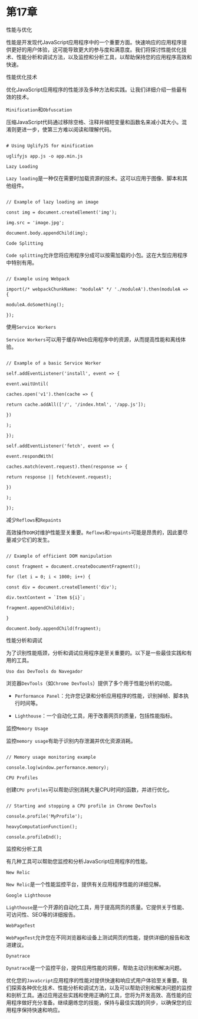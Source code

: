 # 第17章

性能与优化

性能是开发现代JavaScript应用程序中的一个重要方面。快速响应的应用程序提供更好的用户体验，这可能导致更大的参与度和满意度。我们将探讨性能优化技术、性能分析和调试方法，以及监控和分析工具，以帮助保持您的应用程序高效和快速。

性能优化技术

优化JavaScript应用程序的性能涉及多种方法和实践。让我们详细介绍一些最有效的技术。

`Minification`和`Obfuscation`

压缩JavaScript代码通过移除空格、注释并缩短变量和函数名来减小其大小。混淆则更进一步，使第三方难以阅读和理解代码。

```jssh

# Using UglifyJS for minification

uglifyjs app.js -o app.min.js

```

`Lazy Loading`

`Lazy loading`是一种仅在需要时加载资源的技术。这可以应用于图像、脚本和其他组件。

```jsjavascript

// Example of lazy loading an image

const img = document.createElement('img');

img.src = 'image.jpg';

document.body.appendChild(img);

```

`Code Splitting`

`Code splitting`允许您将应用程序分成可以按需加载的小包。这在大型应用程序中特别有用。

```jsjavascript

// Example using Webpack

import(/* webpackChunkName: "moduleA" */ './moduleA').then(moduleA => {

moduleA.doSomething();

});

```

使用`Service Workers`

`Service Workers`可以用于缓存Web应用程序中的资源，从而提高性能和离线体验。

```jsjavascript

// Example of a basic Service Worker

self.addEventListener('install', event => {

event.waitUntil(

caches.open('v1').then(cache => {

return cache.addAll(['/', '/index.html', '/app.js']);

})

);

});

self.addEventListener('fetch', event => {

event.respondWith(

caches.match(event.request).then(response => {

return response || fetch(event.request);

})

);

});

```

减少`Reflows`和`Repaints`

高效操作`DOM`对维护性能至关重要。`Reflows`和`repaints`可能是昂贵的，因此要尽量减少它们的发生。

```jsjavascript

// Example of efficient DOM manipulation

const fragment = document.createDocumentFragment();

for (let i = 0; i < 1000; i++) {

const div = document.createElement('div');

div.textContent = `Item ${i}`;

fragment.appendChild(div);

}

document.body.appendChild(fragment);

```

性能分析和调试

为了识别性能瓶颈，分析和调试应用程序是至关重要的。以下是一些最佳实践和有用的工具。

`Uso das DevTools do Navegador`

浏览器`DevTools`（如`Chrome DevTools`）提供了多个用于性能分析的功能。

- `Performance Panel`：允许您记录和分析应用程序的性能，识别掉帧、脚本执行时间等。

- `Lighthouse`：一个自动化工具，用于改善网页的质量，包括性能指标。

监控`Memory Usage`

监控`memory usage`有助于识别内存泄漏并优化资源消耗。

```jsjavascript

// Memory usage monitoring example

console.log(window.performance.memory);

```

`CPU Profiles`

创建`CPU profiles`可以帮助识别消耗大量CPU时间的函数，并进行优化。

```jsjavascript

// Starting and stopping a CPU profile in Chrome DevTools

console.profile('MyProfile');

heavyComputationFunction();

console.profileEnd();

```

监控和分析工具

有几种工具可以帮助您监控和分析JavaScript应用程序的性能。

`New Relic`

`New Relic`是一个性能监控平台，提供有关应用程序性能的详细见解。

`Google Lighthouse`

`Lighthouse`是一个开源的自动化工具，用于提高网页的质量。它提供关于性能、可访问性、SEO等的详细报告。

`WebPageTest`

`WebPageTest`允许您在不同浏览器和设备上测试网页的性能，提供详细的报告和改进建议。

`Dynatrace`

`Dynatrace`是一个监控平台，提供应用性能的洞察，帮助主动识别和解决问题。

优化您的`JavaScript`应用程序的性能对提供快速和响应式用户体验至关重要。我们探索各种优化技术、性能分析和调试方法，以及可以帮助识别和解决问题的监控和剖析工具。通过应用这些实践和使用正确的工具，您将为开发高效、高性能的应用程序做好充分准备。继续磨练您的技能，保持与最佳实践的同步，以确保您的应用程序保持快速和响应。
